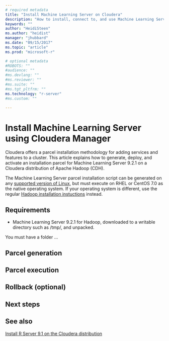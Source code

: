 ```yaml
---
# required metadata
title: "Install Machine Learning Server on Cloudera"
description: "How to install, connect to, and use Machine Learning Server on a Cloudera Hadoop disribution."
keywords: ""
author: "HeidiSteen"
ms.author: "heidist"
manager: "jhubbard"
ms.date: "09/15/2017"
ms.topic: "article"
ms.prod: "microsoft-r"

# optional metadata
#ROBOTS: ""
#audience: ""
#ms.devlang: ""
#ms.reviewer: ""
#ms.suite: ""
#ms.tgt_pltfrm: ""
ms.technology: "r-server"
#ms.custom: ""

---
```


# Install Machine Learning Server using Cloudera Manager

Cloudera offers a parcel installation methodology for adding services and features to a cluster. This article explains how to generate, deploy, and activate an installation parcel for Machine Learning Server 9.2.1 on a Cloudera distribution of Apache Hadoop (CDH). 

The Machine Learning Server parcel installation script can be generated on any [supported version of Linux](r-server-install-supported-platforms.md), but must execute on RHEL or CentOS 7.0 as the native operating system. If your operating system is different, use the regular [Hadoop installation instuctions](machine-learning-server-hadoop-install.md) instead.

## Requirements

+ Machine Learning Server 9.2.1 for Hadoop, downloaded to a writable directory such as /tmp/, and unpacked.

You must have a folder ...

## Parcel generation

## Parcel execution

## Rollback (optional)

## Next steps

## See also


[Install R Server 9.1 on the Cloudera distribution](r-server-install-cloudera.md)